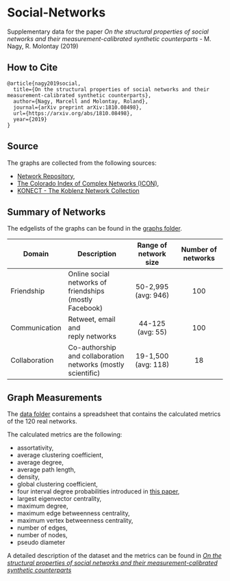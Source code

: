 # Social-Networks
Supplementary data for the paper *On the structural properties of social networks and their measurement-calibrated synthetic counterparts* - M. Nagy, R. Molontay (2019)
## How to Cite
```
@article{nagy2019social,
  title={On the structural properties of social networks and their measurement-calibrated synthetic counterparts},
  author={Nagy, Marcell and Molontay, Roland},
  journal={arXiv preprint arXiv:1810.08498},
  url={https://arxiv.org/abs/1810.08498},
  year={2019}
}
```


## Source
The graphs are collected from the following sources: 
* [Network Repository](http://networkrepository.com), 
* [The Colorado Index of Complex Networks (ICON)](http://networkrepository.com),  
* [KONECT - The Koblenz Network Collection](http://konect.uni-koblenz.de/)

## Summary of Networks


The edgelists of the graphs can be found in the [graphs folder](./graphs).

| Domain | Description | Range of network size | Number of networks |
|-----------------|--------------------------------------------------------------|:---------------------------------------:|:--------------:|
| Friendship | Online social networks of <br> friendships (mostly Facebook) | 50-2,995 <br> (avg: 946) | 100 |
| Communication | Retweet, email and <br> reply networks | 44-125 <br> (avg: 55) | 100 |
| Collaboration | Co-authorship and collaboration <br> networks (mostly scientific) | 19-1,500 <br> (avg: 118) | 18 |



## Graph Measurements
The [data folder](./data) contains a spreadsheet that contains the calculated metrics of the 120 real networks. 

The calculated metrics are the following:
- assortativity, 
- average clustering coefficient, 
- average degree, 
- average path length, 
- density, 
- global clustering coefficient, 
- four interval degree probabilities introduced in [this paper](https://ieeexplore.ieee.org/abstract/document/7000748),
- largest eigenvector centrality, 
- maximum degree, 
- maximum edge betweenness centrality,
- maximum vertex betweenness centrality,
- number of edges,
- number of nodes, 
- pseudo diameter

A detailed description of the dataset and the metrics can be found in [*On the structural properties of social networks and their measurement-calibrated synthetic counterparts*](https://arxiv.org/abs/1810.08498)
